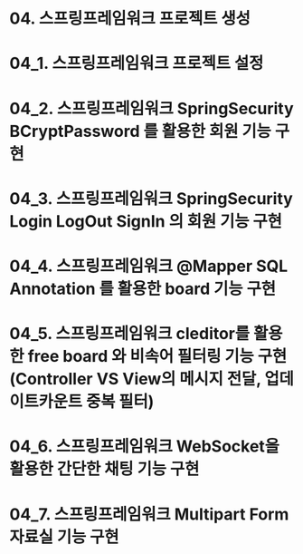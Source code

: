 # 04. 스프링프레임워크 프로젝트 생성

# 04_1. 스프링프레임워크 프로젝트 설정

# 04_2. 스프링프레임워크 SpringSecurity BCryptPassword 를 활용한 회원 기능 구현

# 04_3. 스프링프레임워크 SpringSecurity Login LogOut SignIn 의 회원 기능 구현

# 04_4. 스프링프레임워크 @Mapper SQL Annotation 를 활용한 board 기능 구현

# 04_5. 스프링프레임워크 cleditor를 활용한 free board 와 비속어 필터링 기능 구현(Controller VS View의 메시지 전달, 업데이트카운트 중복 필터)

# 04_6. 스프링프레임워크 WebSocket을 활용한 간단한 채팅 기능 구현

# 04_7. 스프링프레임워크 Multipart Form 자료실 기능 구현


